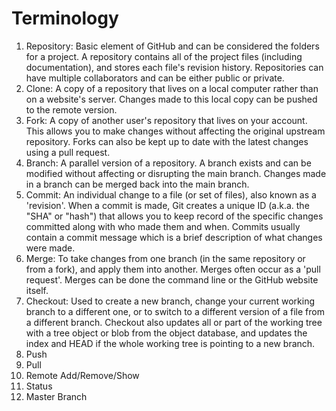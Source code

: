 # Terminology  
1. Repository: Basic element of GitHub and can be considered the folders for a project. 
A repository contains all of the project files (including documentation), and stores each file's revision history. 
Repositories can have multiple collaborators and can be either public or private.  
2. Clone: A copy of a repository that lives on a local computer rather than on a website's server.
Changes made to this local copy can be pushed to the remote version.  
3. Fork: A copy of another user's repository that lives on your account. This allows you to make changes
without affecting the original upstream repository. Forks can also be kept up to date with the
latest changes using a pull request.  
4. Branch: A parallel version of a repository. A branch exists and can be modified without
affecting or disrupting the main branch. Changes made in a branch can be merged back into
the main branch.  
5. Commit: An individual change to a file (or set of files), also known as a 'revision'. When a commit is made, 
Git creates a unique ID (a.k.a. the "SHA" or "hash") that allows you to keep record of the 
specific changes committed along with who made them and when. Commits usually contain a commit message 
which is a brief description of what changes were made.  
6. Merge: To take changes from one branch (in the same repository or from a fork), and apply them into another.
Merges often occur as a 'pull request'. Merges can be done the command line or the GitHub website itself.  
7. Checkout: Used to create a new branch, change your current working branch to a different
one, or to switch to a different version of a file from a different branch. Checkout also
updates all or part of the working tree with a tree object or blob from the object database,
and updates the index and HEAD if the whole working tree is pointing to a new branch.  
8. Push  
9. Pull  
10. Remote Add/Remove/Show  
11. Status  
12. Master Branch  